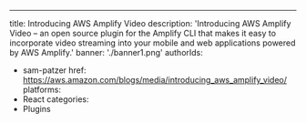 ---
title: Introducing AWS Amplify Video
description: 'Introducing AWS Amplify Video – an open source plugin for the Amplify CLI that makes it easy to incorporate video streaming into your mobile and web applications powered by AWS Amplify.'
banner: './banner1.png'
authorIds:
  - sam-patzer
href: https://aws.amazon.com/blogs/media/introducing_aws_amplify_video/
platforms:
  - React
categories:
  - Plugins